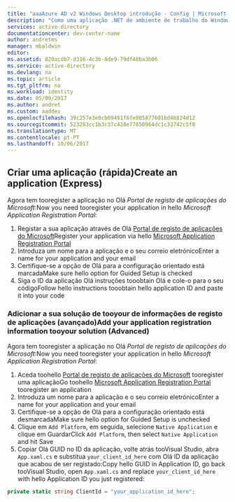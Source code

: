 ```yaml
---
title: "aaaAzure AD v2 Windows Desktop introdução - Config | Microsoft Docs"
description: "Como uma aplicação .NET de ambiente de trabalho do Windows (XAML) pode obter um token de acesso e chamar uma API protegida pelo ponto final do Azure Active Directory v2. | Microsoft Azure | Microsoft Azure"
services: active-directory
documentationcenter: dev-center-name
author: andretms
manager: mbaldwin
editor: 
ms.assetid: 820acdb7-d316-4c3b-8de9-79df48ba3b06
ms.service: active-directory
ms.devlang: na
ms.topic: article
ms.tgt_pltfrm: na
ms.workload: identity
ms.date: 05/09/2017
ms.author: andret
ms.custom: aaddev
ms.openlocfilehash: 39c257e3e0cb09491f6fe005877601bd46824d12
ms.sourcegitcommit: 523283cc1b3c37c428e77850964dc1c33742c5f0
ms.translationtype: MT
ms.contentlocale: pt-PT
ms.lasthandoff: 10/06/2017
---
```

## <a name="create-an-application-express"></a><span data-ttu-id="4596f-104">Criar uma aplicação (rápida)</span><span class="sxs-lookup"><span data-stu-id="4596f-104">Create an application (Express)</span></span>
<span data-ttu-id="4596f-105">Agora tem tooregister a aplicação no Olá *Portal de registo de aplicações do Microsoft*:</span><span class="sxs-lookup"><span data-stu-id="4596f-105">Now you need tooregister your application in hello *Microsoft Application Registration Portal*:</span></span>
1. <span data-ttu-id="4596f-106">Registar a sua aplicação através de Olá [Portal de registo de aplicações do Microsoft](https://apps.dev.microsoft.com/portal/register-app?appType=mobileAndDesktopApp&appTech=windowsDesktop&step=configure)</span><span class="sxs-lookup"><span data-stu-id="4596f-106">Register your application via hello [Microsoft Application Registration Portal](https://apps.dev.microsoft.com/portal/register-app?appType=mobileAndDesktopApp&appTech=windowsDesktop&step=configure)</span></span>
2.  <span data-ttu-id="4596f-107">Introduza um nome para a aplicação e o seu correio eletrónico</span><span class="sxs-lookup"><span data-stu-id="4596f-107">Enter a name for your application and your email</span></span>
3.  <span data-ttu-id="4596f-108">Certifique-se a opção de Olá para a configuração orientado está marcada</span><span class="sxs-lookup"><span data-stu-id="4596f-108">Make sure hello option for Guided Setup is checked</span></span>
4.  <span data-ttu-id="4596f-109">Siga o ID da aplicação Olá instruções tooobtain Olá e cole-o para o seu código</span><span class="sxs-lookup"><span data-stu-id="4596f-109">Follow hello instructions tooobtain hello application ID and paste it into your code</span></span>

### <a name="add-your-application-registration-information-tooyour-solution-advanced"></a><span data-ttu-id="4596f-110">Adicionar a sua solução de tooyour de informações de registo de aplicações (avançado)</span><span class="sxs-lookup"><span data-stu-id="4596f-110">Add your application registration information tooyour solution (Advanced)</span></span>
<span data-ttu-id="4596f-111">Agora tem tooregister a aplicação no Olá *Portal de registo de aplicações do Microsoft*:</span><span class="sxs-lookup"><span data-stu-id="4596f-111">Now you need tooregister your application in hello *Microsoft Application Registration Portal*:</span></span>
1. <span data-ttu-id="4596f-112">Aceda toohello [Portal de registo de aplicações do Microsoft](https://apps.dev.microsoft.com/portal/register-app) tooregister uma aplicação</span><span class="sxs-lookup"><span data-stu-id="4596f-112">Go toohello [Microsoft Application Registration Portal](https://apps.dev.microsoft.com/portal/register-app) tooregister an application</span></span>
2. <span data-ttu-id="4596f-113">Introduza um nome para a aplicação e o seu correio eletrónico</span><span class="sxs-lookup"><span data-stu-id="4596f-113">Enter a name for your application and your email</span></span> 
3. <span data-ttu-id="4596f-114">Certifique-se a opção de Olá para a configuração orientado está desmarcada</span><span class="sxs-lookup"><span data-stu-id="4596f-114">Make sure hello option for Guided Setup is unchecked</span></span>
4. <span data-ttu-id="4596f-115">Clique em `Add Platform`, em seguida, selecione `Native Application` e clique em Guardar</span><span class="sxs-lookup"><span data-stu-id="4596f-115">Click `Add Platform`, then select `Native Application` and hit Save</span></span>
5. <span data-ttu-id="4596f-116">Copiar Olá GUID no ID da aplicação, volte atrás tooVisual Studio, abra `App.xaml.cs` e substitua `your_client_id_here` com Olá ID da aplicação que acabou de ser registado:</span><span class="sxs-lookup"><span data-stu-id="4596f-116">Copy hello GUID in Application ID, go back tooVisual Studio, open `App.xaml.cs` and replace `your_client_id_here` with hello Application ID you just registered:</span></span>

```csharp
private static string ClientId = "your_application_id_here";
```
